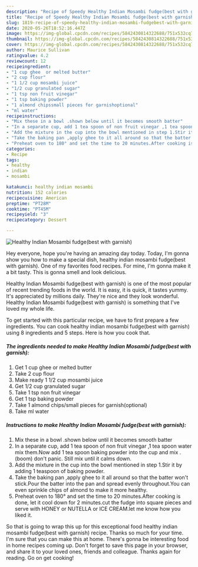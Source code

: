 ```yaml
---
description: "Recipe of Speedy Healthy Indian Mosambi fudge(best with garnish)"
title: "Recipe of Speedy Healthy Indian Mosambi fudge(best with garnish)"
slug: 1819-recipe-of-speedy-healthy-indian-mosambi-fudgebest-with-garnish
date: 2020-05-26T18:52:16.447Z
image: https://img-global.cpcdn.com/recipes/5842430814322688/751x532cq70/healthy-indian-mosambi-fudgebest-with-garnish-recipe-main-photo.jpg
thumbnail: https://img-global.cpcdn.com/recipes/5842430814322688/751x532cq70/healthy-indian-mosambi-fudgebest-with-garnish-recipe-main-photo.jpg
cover: https://img-global.cpcdn.com/recipes/5842430814322688/751x532cq70/healthy-indian-mosambi-fudgebest-with-garnish-recipe-main-photo.jpg
author: Maurice Sullivan
ratingvalue: 4.2
reviewcount: 12
recipeingredient:
- "1 cup ghee  or melted butter"
- "2 cup flour"
- "1 1/2 cup mosambi juice"
- "1/2 cup granulated sugar"
- "1 tsp non fruit vinegar"
- "1 tsp baking powder"
- "1 almond chipssmall pieces for garnishoptional"
- "ml water"
recipeinstructions:
- "Mix these in a bowl .shown below until it becomes smooth batter"
- "In a separate cup, add 1 tea spoon of non fruit vinegar ,1 tea spoon water mix them.Now add 1 tea spoon baking powder into the cup and mix .(boom) don&#39;t panic. Still mix until it calms down."
- "Add the mixture in the cup into the bowl mentioned in step 1.Stir it by adding 1 teaspoon of baking powder."
- "Take the baking pan ,apply ghee to it all around so that the batter won&#39;t stick.Pour the batter into the pan and spread evenly throughout.You can even sprinkle chips of almond  to make it more healthy."
- "Preheat oven to 180° and set the time to 20 minutes.After cooking is done, let it cool down for 2 minutes.cut the fudge into square pieces and serve with HONEY or NUTELLA or ICE CREAM.let me know how you liked it."
categories:
- Recipe
tags:
- healthy
- indian
- mosambi

katakunci: healthy indian mosambi 
nutrition: 152 calories
recipecuisine: American
preptime: "PT28M"
cooktime: "PT45M"
recipeyield: "3"
recipecategory: Dessert

---
```



![Healthy Indian Mosambi fudge(best with garnish)](https://img-global.cpcdn.com/recipes/5842430814322688/751x532cq70/healthy-indian-mosambi-fudgebest-with-garnish-recipe-main-photo.jpg)

Hey everyone, hope you're having an amazing day today. Today, I'm gonna show you how to make a special dish, healthy indian mosambi fudge(best with garnish). One of my favorites food recipes. For mine, I'm gonna make it a bit tasty. This is gonna smell and look delicious.

Healthy Indian Mosambi fudge(best with garnish) is one of the most popular of recent trending foods in the world. It is easy, it is quick, it tastes yummy. It's appreciated by millions daily. They're nice and they look wonderful. Healthy Indian Mosambi fudge(best with garnish) is something that I've loved my whole life.




To get started with this particular recipe, we have to first prepare a few ingredients. You can cook healthy indian mosambi fudge(best with garnish) using 8 ingredients and 5 steps. Here is how you cook that.

<!--inarticleads1-->

##### The ingredients needed to make Healthy Indian Mosambi fudge(best with garnish):

1. Get 1 cup ghee  or melted butter
1. Take 2 cup flour
1. Make ready 1 1/2 cup mosambi juice
1. Get 1/2 cup granulated sugar
1. Take 1 tsp non fruit vinegar
1. Get 1 tsp baking powder
1. Take 1 almond chips/small pieces for garnish(optional)
1. Take ml water




<!--inarticleads2-->

##### Instructions to make Healthy Indian Mosambi fudge(best with garnish):

1. Mix these in a bowl .shown below until it becomes smooth batter
1. In a separate cup, add 1 tea spoon of non fruit vinegar ,1 tea spoon water mix them.Now add 1 tea spoon baking powder into the cup and mix .(boom) don&#39;t panic. Still mix until it calms down.
1. Add the mixture in the cup into the bowl mentioned in step 1.Stir it by adding 1 teaspoon of baking powder.
1. Take the baking pan ,apply ghee to it all around so that the batter won&#39;t stick.Pour the batter into the pan and spread evenly throughout.You can even sprinkle chips of almond  to make it more healthy.
1. Preheat oven to 180° and set the time to 20 minutes.After cooking is done, let it cool down for 2 minutes.cut the fudge into square pieces and serve with HONEY or NUTELLA or ICE CREAM.let me know how you liked it.




So that is going to wrap this up for this exceptional food healthy indian mosambi fudge(best with garnish) recipe. Thanks so much for your time. I'm sure that you can make this at home. There's gonna be interesting food in home recipes coming up. Don't forget to save this page in your browser, and share it to your loved ones, friends and colleague. Thanks again for reading. Go on get cooking!
